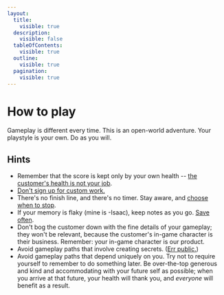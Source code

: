 ```yaml
---
layout:
  title:
    visible: true
  description:
    visible: false
  tableOfContents:
    visible: true
  outline:
    visible: true
  pagination:
    visible: true
---
```


# How to play

Gameplay is different every time. This is an open-world adventure. Your playstyle is your own. Do as you will.

## Hints

* Remember that the score is kept only by your own health -- [the customer's health is not your job](the-customers-health-is-not-your-job.md).
* [Don't sign up for custom work.](no-custom-work.md)
* There's no finish line, and there's no timer. Stay aware, and [choose when to stop](when-to-stop.md).
* If your memory is flaky (mine is -Isaac), keep notes as you go. [Save often](../3-save/).
* Don't bog the customer down with the fine details of your gameplay; they won't be relevant, because the customer's in-game character is their business. Remember: your in-game character is our product.
* Avoid gameplay paths that involve creating secrets. ([Err public.](../../publishing.md))
* Avoid gameplay paths that depend uniquely on you. Try not to require yourself to remember to do something later. Be over-the-top generous and kind and accommodating with your future self as possible; when you arrive at that future, your health will thank you, and _everyone_ will benefit as a result.
